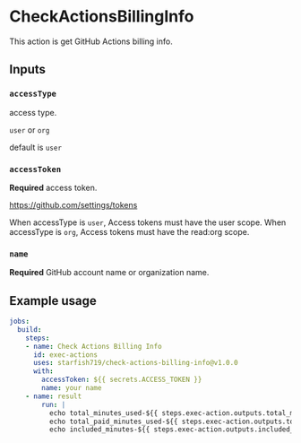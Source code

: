 # CheckActionsBillingInfo

This action is get GitHub Actions billing info.

## Inputs

### `accessType`

access type.

`user` or `org`

default is `user`

### `accessToken`

**Required** access token.

https://github.com/settings/tokens

When accessType is `user`, Access tokens must have the user scope.
When accessType is `org`, Access tokens must have the read:org scope.

### `name`

**Required** GitHub account name or organization name.

## Example usage

```yml
jobs:
  build:
    steps:
    - name: Check Actions Billing Info
      id: exec-actions
      uses: starfish719/check-actions-billing-info@v1.0.0
      with:
        accessToken: ${{ secrets.ACCESS_TOKEN }}
        name: your name
    - name: result
        run: |
          echo total_minutes_used-${{ steps.exec-action.outputs.total_minutes_used }}
          echo total_paid_minutes_used-${{ steps.exec-action.outputs.total_paid_minutes_used }}
          echo included_minutes-${{ steps.exec-action.outputs.included_minutes }}
```
